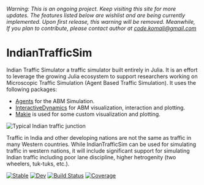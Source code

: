 *Warning: This is an ongoing project. Keep visiting this site for more updates. The features listed below are wishlist and are being currently implemented. Upon first release, this warning will be removed. Meanwhile, If you plan to contribute, please contact author at code.komali@gmail.com*
# IndianTrafficSim 
Indian Traffic Simulator a traffic simulator built entirely in Julia. It is an effort to leverage the growing Julia ecosystem to support researchers working on Microscopic Traffic Simulation (Agent Based Traffic Simulation). It uses the following packages:
* [Agents](https://juliadynamics.github.io/Agents.jl/stable/) for the ABM Simulation. 
* [InteractiveDynamics](https://juliadynamics.github.io/InteractiveDynamics.jl/stable/) for ABM visualization, interaction and plotting.
* [Makie](https://makie.juliaplots.org/stable/) is used for some custom visualization and plotting.

![Typical Indian traffic junction](https://upload.wikimedia.org/wikipedia/commons/a/a6/Karol_Bagh%2C_2008_%2814%29.JPG)

Traffic in India and other developing nations are not the same as traffic in many Western countries. While IndianTrafficSim can be used for simulating traffic in western nations, it will include significant support for simulating Indian traffic including poor lane discipline, higher hetrogenity (two wheelers, tuk-tuks, etc.).

[![Stable](https://img.shields.io/badge/docs-stable-blue.svg)](https://codekomali.github.io/IndianTrafficSim.jl/stable)
[![Dev](https://img.shields.io/badge/docs-dev-blue.svg)](https://codekomali.github.io/IndianTrafficSim.jl/dev)
[![Build Status](https://github.com/codekomali/IndianTrafficSim.jl/actions/workflows/CI.yml/badge.svg?branch=master)](https://github.com/codekomali/IndianTrafficSim.jl/actions/workflows/CI.yml?query=branch%3Amaster)
[![Coverage](https://codecov.io/gh/codekomali/IndianTrafficSim.jl/branch/master/graph/badge.svg)](https://codecov.io/gh/codekomali/IndianTrafficSim.jl)

